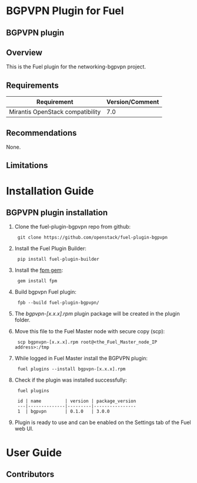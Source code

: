 BGPVPN Plugin for Fuel
================================

BGPVPN plugin
-----------------------

Overview
--------

This is the Fuel plugin for the networking-bgpvpn project.

Requirements
------------

| Requirement                      | Version/Comment |
|----------------------------------|-----------------|
| Mirantis OpenStack compatibility | 7.0             |

Recommendations
---------------

None.

Limitations
-----------

Installation Guide
==================

BGPVPN plugin installation
----------------------------------------

1. Clone the fuel-plugin-bgpvpn repo from github:

        git clone https://github.com/openstack/fuel-plugin-bgpvpn

2. Install the Fuel Plugin Builder:

        pip install fuel-plugin-builder

3. Install the [fpm gem](https://github.com/jordansissel/fpm):

        gem install fpm

4. Build bgpvpn Fuel plugin:

        fpb --build fuel-plugin-bgpvpn/

5. The *bgpvpn-[x.x.x].rpm* plugin package will be created in the plugin folder.

6. Move this file to the Fuel Master node with secure copy (scp):

        scp bgpnvpn-[x.x.x].rpm root@<the_Fuel_Master_node_IP address>:/tmp

7. While logged in Fuel Master install the BGPVPN plugin:

        fuel plugins --install bgpvpn-[x.x.x].rpm

8. Check if the plugin was installed successfully:

        fuel plugins

        id | name         | version | package_version
        ---|--------------|---------|----------------
        1  | bgpvpn       | 0.1.0   | 3.0.0

9. Plugin is ready to use and can be enabled on the Settings tab of the Fuel web UI.


User Guide
==========

Contributors
------------

